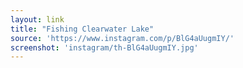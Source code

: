```yaml
---
layout: link
title: "Fishing Clearwater Lake"
source: 'https://www.instagram.com/p/BlG4aUugmIY/'
screenshot: 'instagram/th-BlG4aUugmIY.jpg'
---
```


